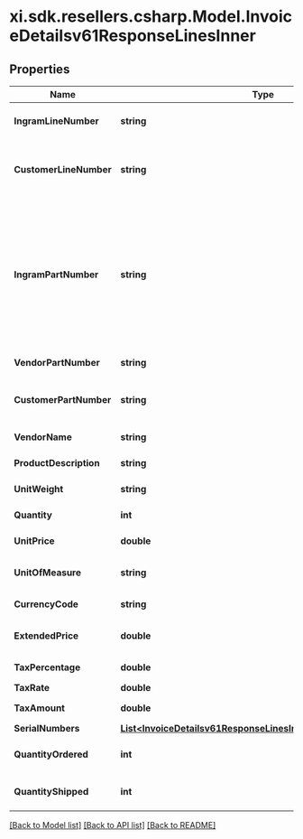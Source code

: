# xi.sdk.resellers.csharp.Model.InvoiceDetailsv61ResponseLinesInner

## Properties

Name | Type | Description | Notes
------------ | ------------- | ------------- | -------------
**IngramLineNumber** | **string** | Unique line number from Ingram. | [optional] 
**CustomerLineNumber** | **string** | Line number passes by customer while creating an order. | [optional] [default to "0"]
**IngramPartNumber** | **string** | Ingram Micro SKU (stock keeping unit). An identification, usually alphanumeric, of a particular product that allows it to be tracked for inventory purposes. | [optional] 
**VendorPartNumber** | **string** | Vendor Part Number. | [optional] 
**CustomerPartNumber** | **string** | Part number from customer&#39;s system. | [optional] 
**VendorName** | **string** | Name of the vendor. | [optional] 
**ProductDescription** | **string** | Description of the product. | [optional] 
**UnitWeight** | **string** | Weight of the product. | [optional] 
**Quantity** | **int** | Quantity of the product. | [optional] 
**UnitPrice** | **double** | Unit price of the product. | [optional] 
**UnitOfMeasure** | **string** | Unit of measure of the product. | [optional] 
**CurrencyCode** | **string** | Currency code. | [optional] 
**ExtendedPrice** | **double** | Extended price of the product. | [optional] 
**TaxPercentage** | **double** | Tax percentage | [optional] 
**TaxRate** | **double** | Tax rate | [optional] 
**TaxAmount** | **double** | Line level tax amount. | [optional] 
**SerialNumbers** | [**List&lt;InvoiceDetailsv61ResponseLinesInnerSerialNumbersInner&gt;**](InvoiceDetailsv61ResponseLinesInnerSerialNumbersInner.md) |  | [optional] 
**QuantityOrdered** | **int** | Quantity ordered by the customer. | [optional] 
**QuantityShipped** | **int** | Quantity shipped to the customer. | [optional] 

[[Back to Model list]](../README.md#documentation-for-models) [[Back to API list]](../README.md#documentation-for-api-endpoints) [[Back to README]](../README.md)

